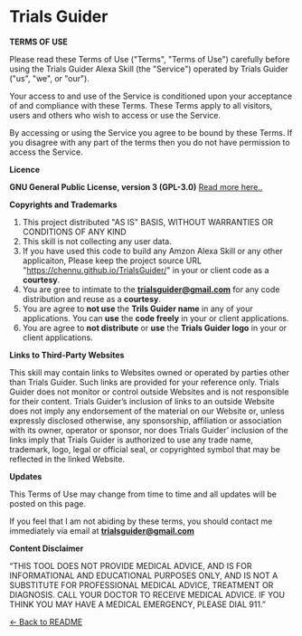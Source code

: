 # **Trials Guider**


**TERMS OF USE**

Please read these Terms of Use ("Terms", "Terms of Use") carefully before using the Trials Guider Alexa Skill (the "Service") operated by Trials Guider ("us", "we", or "our").

Your access to and use of the Service is conditioned upon your acceptance of and compliance with these Terms. These Terms apply to all visitors, users and others who wish to access or use the Service.

By accessing or using the Service you agree to be bound by these Terms. If you disagree with any part of the terms then you do not have permission to access the Service.

**Licence**

**GNU General Public License, version 3 (GPL-3.0)** [Read more here..](https://opensource.org/licenses/GPL-3.0 "GNU General Public License")

**Copyrights and Trademarks**

1. This project distributed "AS IS" BASIS, WITHOUT WARRANTIES OR CONDITIONS OF ANY KIND
2. This skill is not collecting any user data.
3. If you have used this code to build any Amzon Alexa Skill or any other applicaiton, Please keep the project source URL "https://chennu.github.io/TrialsGuider/" in your or client code as a **courtesy**.
4. You are gree to intimate to the **trialsguider@gmail.com** for any code distribution and reuse as a **courtesy**.
5. You are agree to **not use** the **Trils Guider name** in any of your applications. You can **use** the **code freely** in your or client applications.
6. You are agree to **not distribute** or **use** the **Trials Guider logo** in your or client applications.



**Links to Third-Party Websites**

This skill may contain links to Websites owned or operated by parties other than Trials Guider. Such links are provided for your reference only. Trials Guider does not monitor or control outside Websites and is not responsible for their content. Trials Guider’s inclusion of links to an outside Website does not imply any endorsement of the material on our Website or, unless expressly disclosed otherwise, any sponsorship, affiliation or association with its owner, operator or sponsor, nor does Trials Guider’ inclusion of the links imply that Trials Guider is authorized to use any trade name, trademark, logo, legal or official seal, or copyrighted symbol that may be reflected in the linked Website.


**Updates**

This Terms of Use may change from time to time and all updates will be posted on this page.

If you feel that I am not abiding by these terms, you should contact me immediately via email at **trialsguider@gmail.com**

**Content Disclaimer**

“THIS TOOL DOES NOT PROVIDE MEDICAL ADVICE, AND IS FOR INFORMATIONAL AND EDUCATIONAL PURPOSES ONLY, AND IS NOT A SUBSTITUTE FOR PROFESSIONAL MEDICAL ADVICE, TREATMENT OR DIAGNOSIS. CALL YOUR DOCTOR TO RECEIVE MEDICAL ADVICE. IF YOU THINK YOU MAY HAVE A MEDICAL EMERGENCY, PLEASE DIAL 911.”


[<- Back to README](README.md)
